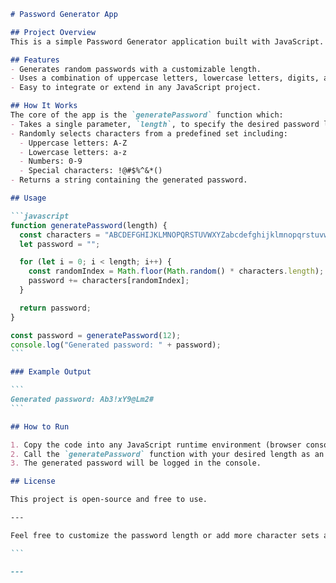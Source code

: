 ````markdown
# Password Generator App

## Project Overview
This is a simple Password Generator application built with JavaScript. The app generates a random password of a specified length using uppercase letters, lowercase letters, numbers, and special characters.

## Features
- Generates random passwords with a customizable length.
- Uses a combination of uppercase letters, lowercase letters, digits, and special characters.
- Easy to integrate or extend in any JavaScript project.

## How It Works
The core of the app is the `generatePassword` function which:
- Takes a single parameter, `length`, to specify the desired password length.
- Randomly selects characters from a predefined set including:
  - Uppercase letters: A-Z
  - Lowercase letters: a-z
  - Numbers: 0-9
  - Special characters: !@#$%^&*()
- Returns a string containing the generated password.

## Usage

```javascript
function generatePassword(length) {
  const characters = "ABCDEFGHIJKLMNOPQRSTUVWXYZabcdefghijklmnopqrstuvwxyz0123456789!@#$%^&*()";
  let password = "";

  for (let i = 0; i < length; i++) {
    const randomIndex = Math.floor(Math.random() * characters.length);
    password += characters[randomIndex];
  }

  return password;
}

const password = generatePassword(12);
console.log("Generated password: " + password);
```

### Example Output

```
Generated password: Ab3!xY9@Lm2#
```

## How to Run

1. Copy the code into any JavaScript runtime environment (browser console, Node.js, etc.).
2. Call the `generatePassword` function with your desired length as an argument.
3. The generated password will be logged in the console.

## License

This project is open-source and free to use.

---

Feel free to customize the password length or add more character sets as needed!

```

---
